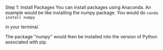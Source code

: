 <!--title={Installing Packages}-->

Step 1: Install Packages
You can install packages using Anaconda. An example would be like
installing the numpy package.
You would do
`conda install numpy`

 in your terminal.`

The package "numpy" would then be installed into the version of Python
associated with pip.